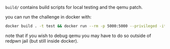 `build/` contains build scripts for local testing and the qemu patch.

you can run the challenge in docker with:

```sh
docker build . -t test && docker run --rm -p 5000:5000 --privileged -it test
```

note that if you wish to debug qemu you may have to do so outside of redpwn jail (but still inside docker).
